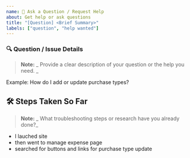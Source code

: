 ```yaml
---
name: 📝 Ask a Question / Request Help
about: Get help or ask questions
title: "[Question] <Brief Summary>"
labels: ["question", "help wanted"]
---
```


### 🔍 Question / Issue Details

> **Note:** _ Provide a clear description of your question or the help you need. _

Example: How do I add or update purchase types?

## 🛠️ Steps Taken So Far

> **Note:** _ What troubleshooting steps or research have you already done?_

<!-- Example steps -->

- I lauched site
- then went to manage expense page
- searched for buttons and links for purchase type update
